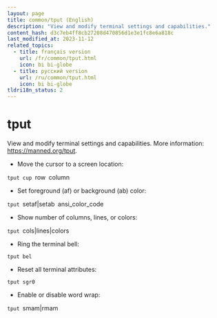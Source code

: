 ```yaml
---
layout: page
title: common/tput (English)
description: "View and modify terminal settings and capabilities."
content_hash: d3c7eb4ff8cb27208d470856d1e3e1fc8e6a818c
last_modified_at: 2023-11-12
related_topics:
  - title: français version
    url: /fr/common/tput.html
    icon: bi bi-globe
  - title: русский version
    url: /ru/common/tput.html
    icon: bi bi-globe
tldri18n_status: 2
---
```

# tput

View and modify terminal settings and capabilities.
More information: <https://manned.org/tput>.

- Move the cursor to a screen location:

`tput cup `<span class="tldr-var badge badge-pill bg-dark-lm bg-white-dm text-white-lm text-dark-dm font-weight-bold">row</span>` `<span class="tldr-var badge badge-pill bg-dark-lm bg-white-dm text-white-lm text-dark-dm font-weight-bold">column</span>

- Set foreground (af) or background (ab) color:

`tput `<span class="tldr-var badge badge-pill bg-dark-lm bg-white-dm text-white-lm text-dark-dm font-weight-bold">setaf|setab</span>` `<span class="tldr-var badge badge-pill bg-dark-lm bg-white-dm text-white-lm text-dark-dm font-weight-bold">ansi_color_code</span>

- Show number of columns, lines, or colors:

`tput `<span class="tldr-var badge badge-pill bg-dark-lm bg-white-dm text-white-lm text-dark-dm font-weight-bold">cols|lines|colors</span>

- Ring the terminal bell:

`tput bel`

- Reset all terminal attributes:

`tput sgr0`

- Enable or disable word wrap:

`tput `<span class="tldr-var badge badge-pill bg-dark-lm bg-white-dm text-white-lm text-dark-dm font-weight-bold">smam|rmam</span>

